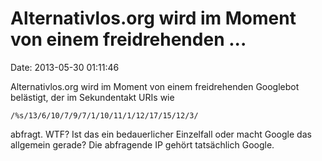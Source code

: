 Alternativlos.org wird im Moment von einem freidrehenden \...
=============================================================

Date: 2013-05-30 01:11:46

Alternativlos.org wird im Moment von einem freidrehenden Googlebot
belästigt, der im Sekundentakt URIs wie

    /%s/13/6/10/7/9/7/1/10/11/1/12/17/15/12/3/

abfragt. WTF? Ist das ein bedauerlicher Einzelfall oder macht Google das
allgemein gerade? Die abfragende IP gehört tatsächlich Google.
